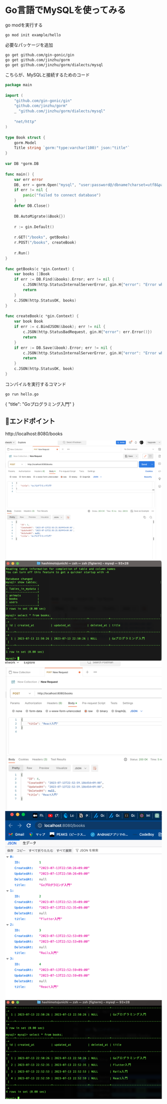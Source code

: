 # Go言語でMySQLを使ってみる

go modを実行する
```
go mod init example/hello
```

必要なパッケージを追加
```
go get github.com/gin-gonic/gin
go get github.com/jinzhu/gorm
go get github.com/jinzhu/gorm/dialects/mysql
```

こちらが、MySQLと接続するためのコード
```go
package main

import (
	"github.com/gin-gonic/gin"
	"github.com/jinzhu/gorm"
	_ "github.com/jinzhu/gorm/dialects/mysql"

	"net/http"
)

type Book struct {
	gorm.Model
	Title string `gorm:"type:varchar(100)" json:"title"`
}

var DB *gorm.DB

func main() {
	var err error
	DB, err = gorm.Open("mysql", "user:password@/dbname?charset=utf8&parseTime=True&loc=Local")
	if err != nil {
		panic("failed to connect database")
	}
	defer DB.Close()

	DB.AutoMigrate(&Book{})

	r := gin.Default()

	r.GET("/books", getBooks)
	r.POST("/books", createBook)

	r.Run()
}

func getBooks(c *gin.Context) {
	var books []Book
	if err := DB.Find(&books).Error; err != nil {
		c.JSON(http.StatusInternalServerError, gin.H{"error": "Error while getting books"})
		return
	}
	c.JSON(http.StatusOK, books)
}

func createBook(c *gin.Context) {
	var book Book
	if err := c.BindJSON(&book); err != nil {
		c.JSON(http.StatusBadRequest, gin.H{"error": err.Error()})
		return
	}
	if err := DB.Save(&book).Error; err != nil {
		c.JSON(http.StatusInternalServerError, gin.H{"error": "Error while creating book"})
		return
	}
	c.JSON(http.StatusOK, book)
}
```

コンパイルを実行するコマンド
```
go run hello.go
```
{
    "title": "Goプログラミング入門"
}

## 📡エンドポイント
http://localhost:8080/books

<img src="./img/go1.png" alt="go1.png"></img>
<img src="./img/go2.png" alt="go1.png"></img>
<img src="./img/go3.png" alt="go1.png"></img>
<img src="./img/go4.png" alt="go1.png"></img>
<img src="./img/go5.png" alt="go1.png"></img>